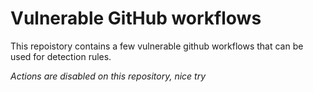 # Vulnerable GitHub workflows

This repoistory contains a few vulnerable github workflows that can be used for detection rules.

*Actions are disabled on this repository, nice try*